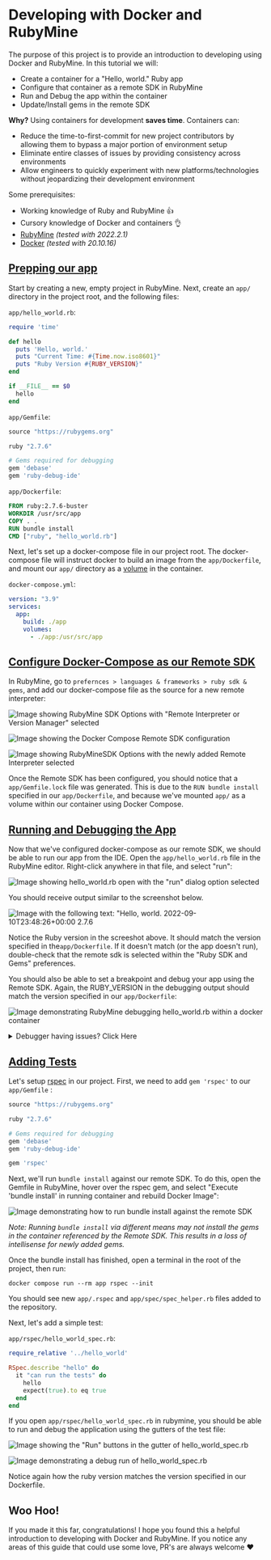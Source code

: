 # Developing with Docker and RubyMine

The purpose of this project is to provide an introduction to developing using Docker and RubyMine.  In this tutorial we will:

* Create a container for a "Hello, world." Ruby app
* Configure that container as a remote SDK in RubyMine
* Run and Debug the app within the container
* Update/Install gems in the remote SDK

**Why?** Using containers for development **saves time**.  Containers can:

* Reduce the time-to-first-commit for new project contributors by allowing them to bypass a major portion of environment setup
* Eliminate entire classes of issues by providing consistency across environments
* Allow engineers to quickly experiment with new platforms/technologies without jeopardizing their development environment


Some prerequisites:
* Working knowledge of Ruby and RubyMine :thumbsup:
* Cursory knowledge of Docker and containers :ok_hand:
* [RubyMine](https://www.jetbrains.com/ruby/) _(tested with 2022.2.1)_
* [Docker](https://www.docker.com/) _(tested with 20.10.16)_


## [Prepping our app](https://github.com/reyesml/docker-rubymine-demo/commit/6cc7b90978b020477b920119111b317b204988d4)

Start by creating a new, empty project in RubyMine.  Next, create an `app/` directory in the project root, and the following files:

`app/hello_world.rb`:
```ruby
require 'time'

def hello
  puts 'Hello, world.'
  puts "Current Time: #{Time.now.iso8601}"
  puts "Ruby Version #{RUBY_VERSION}"
end

if __FILE__ == $0
  hello
end
```


`app/Gemfile`:
```ruby
source "https://rubygems.org"

ruby "2.7.6"

# Gems required for debugging
gem 'debase'
gem 'ruby-debug-ide'
```

`app/Dockerfile`:
```dockerfile
FROM ruby:2.7.6-buster
WORKDIR /usr/src/app
COPY . .
RUN bundle install
CMD ["ruby", "hello_world.rb"]
```

Next, let's set up a docker-compose file in our project root.  The docker-compose file will instruct docker to build an image from the `app/Dockerfile`, and mount our `app/` directory as a [volume](https://docs.docker.com/storage/volumes/) in the container.

`docker-compose.yml`:
```yml
version: "3.9"
services:
  app:
    build: ./app
    volumes:
      - ./app:/usr/src/app
```


## [Configure Docker-Compose as our Remote SDK](https://github.com/reyesml/docker-rubymine-demo/commit/8f1f34bdd388562c1b71ebd1ef286c25fef841ac)
In RubyMine, go to `prefernces > languages & frameworks > ruby sdk & gems`, and add our docker-compose file as the source for a new remote interpreter:

![Image showing RubyMine SDK Options with "Remote Interpreter or Version Manager" selected](images/adding_sdk_01.jpg?raw=true "SDK Options")

![Image showing the Docker Compose Remote SDK configuration](images/adding_sdk_02.jpg "Docker Compose Remote SDK")

![Image showing RubyMineSDK Options with the newly added Remote Interpreter selected](images/adding_sdk_03.jpg)

Once the Remote SDK has been configured, you should notice that a `app/Gemfile.lock` file was generated.  This is due to the `RUN bundle install` specified in our `app/Dockerfile`, and because we've mounted `app/` as a volume within our container using Docker Compose.



## [Running and Debugging the App](https://github.com/reyesml/docker-rubymine-demo/commit/19f8d746e46cb28d1b36d75f01685ef891f68995)

Now that we've configured docker-compose as our remote SDK, we should be able to run our app from the IDE.  Open the `app/hello_world.rb` file in the RubyMine editor.  Right-click anywhere in that file, and select "run":

![Image showing hello_world.rb open with the "run" dialog option selected](images/running_app_01.jpg)

You should receive output similar to the screenshot below.

![Image with the following text: "Hello, world. <br> 2022-09-10T23:48:26+00:00 <br> 2.7.6](images/running_app_02.jpg)

Notice the Ruby version in the screeshot above.  It should match the version specified in the`app/Dockerfile`.  If it doesn't match (or the app doesn't run), double-check that the remote sdk is selected within the "Ruby SDK and Gems" preferences.

You should also be able to set a breakpoint and debug your app using the Remote SDK.  Again, the RUBY_VERSION in the debugging output should match the version specified in our `app/Dockerfile`:

![Image demonstrating RubyMine debugging hello_world.rb within a docker container](images/debugging_app_01.jpg)

<details>
  <summary>Debugger having issues? Click Here</summary>
  
  ### Alternative Debugging
  After writing this demo, I've found that my debugger is flaky and doesn't always connect.  If you are experiencing similar issues, I'd recommend you give [Pry](https://github.com/pry/pry) a shot.
 </details>

## [Adding Tests](https://github.com/reyesml/docker-rubymine-demo/commit/65ba4844b0355220a0db607140a5247adbe5ff98)

Let's setup [rspec](https://rspec.info/) in our project.  First, we need to add `gem 'rspec'` to our `app/Gemfile` :

```ruby
source "https://rubygems.org"

ruby "2.7.6"

# Gems required for debugging
gem 'debase'
gem 'ruby-debug-ide'

gem 'rspec'
```

Next, we'll run `bundle install` against our remote SDK.  To do this, open the Gemfile in RubyMine, hover over the rspec gem, and select "Execute 'bundle install' in running container and rebuild Docker Image":

![Image demonstrating how to run bundle install against the remote SDK](images/adding_tests_01.jpg)

_Note: Running `bundle install` via different means may not install the gems in the container referenced by the Remote SDK.  This results in a loss of intellisense for newly added gems._

Once the bundle install has finished, open a terminal in the root of the project, then run:

`docker compose run --rm app rspec --init`

You should see new `app/.rspec` and `app/spec/spec_helper.rb` files added to the repository.

Next, let's add a simple test:

`app/rspec/hello_world_spec.rb`:
```ruby
require_relative '../hello_world'

RSpec.describe "hello" do
  it "can run the tests" do
    hello
    expect(true).to eq true
  end
end
```

If you open `app/rspec/hello_world_spec.rb` in rubymine, you should be able to run and debug the application using the gutters of the test file:

![Image showing the "Run" buttons in the gutter of hello_world_spec.rb](images/adding_tests_02.jpg)

![Image demonstrating a debug run of hello_world_spec.rb](images/adding_tests_03.jpg)

Notice again how the ruby version matches the version specified in our Dockerfile.



## Woo Hoo!

If you made it this far, congratulations! I hope you found this a helpful introduction to developing with Docker and RubyMine.  If you notice any areas of this guide that could use some love, PR's are always welcome :heart:

